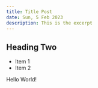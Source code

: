 ```yaml
---
title: Title Post
date: Sun, 5 Feb 2023
description: This is the excerpt
---
```


## Heading Two

* Item 1
* Item 2

Hello World!